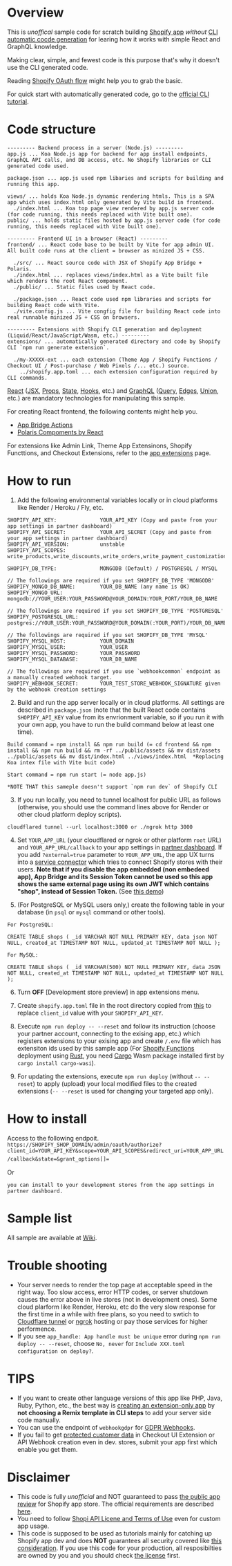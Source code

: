 # Overview
This is _unoffical_ sample code for scratch building [Shopify app](https://shopify.dev/apps) _without_ [CLI automatic cocde generation](https://shopify.dev/apps/getting-started/create) for learing how it works with simple React and GraphQL knowledge.

Making clear, simple, and fewest code is this purpose that's why it doesn't use the CLI generated code.

Reading [Shopify OAuth flow](https://shopify.dev/apps/auth/oauth/getting-started) might help you to grab the basic.

For quick start with automatically generated code, go to the [official CLI tutorial](https://shopify.dev/apps/getting-started/build-app-example).

# Code structure
```
--------- Backend process in a server (Node.js) ---------
app.js ... Koa Node.js app for backend for app install endpoints, GraphQL API calls, and DB access, etc. No Shopify libraries or CLI generated code used.

package.json ... app.js used npm libaries and scripts for building and running this app.

views/ ... holds Koa Node.js dynamic rendering htmls. This is a SPA app which uses index.html only generated by Vite build in frontend.
  ./index.html ... Koa top page view rendered by app.js server code (for code running, this needs replaced with Vite built one).
public/ ... holds static files hosted by app.js server code (for code running, this needs replaced with Vite built one).

--------- Frontend UI in a browser (React) ---------
frontend/ ... React code base to be built by Vite for app admin UI. All built code runs at the client = browser as minized JS + CSS.

  ./src/ ... React source code with JSX of Shopify App Bridge + Polaris.
  ./index.html ... replaces views/index.html as a Vite built file which renders the root React compoment.  
  ./public/ ... Static files used by React code.
  
  ./package.json ... React code used npm libraries and scripts for building React code with Vite.
  ./vite.config.js ... Vite congfig file for building React code into real runnable minized JS + CSS on browsers.

--------- Extensions with Shopify CLI generation and deployment (Liquid/React/JavaScript/Wasm, etc.) ---------
extensions/ ... automatically generated directory and code by Shopify CLI `npm run generate extension`.

  ./my-XXXXX-ext ... each extension (Theme App / Shopify Functions / Checkout UI / Post-purchase / Web Pixels /... etc.) source.
    ../shopify.app.toml ... each extension configuration required by CLI commands.
```

[React](https://react.dev/) ([JSX](https://react.dev/learn/writing-markup-with-jsx), [Props](https://react.dev/learn/passing-props-to-a-component), [State](https://react.dev/learn/state-a-components-memory), [Hooks](https://react.dev/reference/react/hooks), etc.) and [GraphQL](https://graphql.org/) ([Query](https://graphql.org/learn/queries/), [Edges](https://graphql.org/learn/pagination/#pagination-and-edges), [Union](https://graphql.org/learn/schema/#union-types), etc.) are mandatory technologies for manipulating this sample.


For creating React frontend, the following contents might help you.
- [App Bridge Actions](https://shopify.dev/apps/tools/app-bridge/actions)
- [Polaris Compoments by React](https://polaris.shopify.com/components)

For extensions like Admin Link, Theme App Extensinons, Shopify Functtions, and Checkout Extensions, refer to the [app extensions](https://shopify.dev/apps/app-extensions) page.

# How to run
1. Add the following environmental variables locally or in cloud platforms like Render / Heroku / Fly, etc.
```
SHOPIFY_API_KEY:              YOUR_API_KEY (Copy and paste from your app settings in partner dashboard)
SHOPIFY_API_SECRET:           YOUR_API_SECRET (Copy and paste from your app settings in partner dashboard)
SHOPIFY_API_VERSION:          unstable
SHOPIFY_API_SCOPES:           write_products,write_discounts,write_orders,write_payment_customizations,write_delivery_customizations,write_pixels,read_customer_events,write_customers,write_assigned_fulfillment_orders,write_merchant_managed_fulfillment_orders,write_third_party_fulfillment_orders,write_fulfillments,write_inventory,unauthenticated_write_checkouts,unauthenticated_read_product_listings,unauthenticated_write_customers,unauthenticated_read_selling_plans

SHOPIFY_DB_TYPE:              MONGODB (Default) / POSTGRESQL / MYSQL

// The followings are required if you set SHOPIFY_DB_TYPE 'MONGODB'
SHOPIFY_MONGO_DB_NAME:        YOUR_DB_NAME (any name is OK)
SHOPIFY_MONGO_URL:            mongodb://YOUR_USER:YOUR_PASSWORD@YOUR_DOMAIN:YOUR_PORT/YOUR_DB_NAME

// The followings are required if you set SHOPIFY_DB_TYPE 'POSTGRESQL'
SHOPIFY_POSTGRESQL_URL:       postgres://YOUR_USER:YOUR_PASSWORD@YOUR_DOMAIN(:YOUR_PORT)/YOUR_DB_NAME

// The followings are required if you set SHOPIFY_DB_TYPE 'MYSQL'
SHOPIFY_MYSQL_HOST:           YOUR_DOMAIN
SHOPIFY_MYSQL_USER:           YOUR_USER
SHOPIFY_MYSQL_PASSWORD:       YOUR_PASSWORD
SHOPIFY_MYSQL_DATABASE:       YOUR_DB_NAME

// The followings are required if you use `webhookcommon` endpoint as a manually created webhook target.
SHOPIFY_WEBHOOK_SECRET:       YOUR_TEST_STORE_WEBHOOK_SIGNATURE given by the webhook creation settings

```

2. Build and run the app server locally or in cloud platforms. All settings are described in `package.json` (note that the built React code contains `SHOPIFY_API_KEY` value from its envrionment variable, so if you run it with your own app, you have to run the build command below at least one time).
```
Build command = npm install && npm run build (= cd frontend && npm install && npm run build && rm -rf ../public/assets && mv dist/assets ../public/assets && mv dist/index.html ../views/index.html  *Replacing Koa intex file with Vite buit code)

Start command = npm run start (= node app.js)

*NOTE THAT this sameple doesn't support `npm run dev` of Shopify CLI
```

3. If you run locally, you need to tunnel localhost for public URL as follows (otherwise, you should use the command lines above for Render or other cloud platform deploy scripts).
```
cloudflared tunnel --url localhost:3000 or ./ngrok http 3000
```

4. Set `YOUR_APP_URL` (your cloudflared or ngrok or other platform `root` URL) and `YOUR_APP_URL/callback` to your app settings in [partner dashboard](https://partners.shopify.com/). If you add `?external=true` parameter to `YOUR_APP_URL`, the app UX turns into a [service connector](https://github.com/benzookapi/shopify-barebone-app-sample/wiki#for-external-service-connection) which tries to connect Shopify stores with their users. **Note that if you disable the app embedded (non embedeed app), App Bridge and its Session Token cannot be used so this app shows the same external page using its own JWT which contains "shop", instead of Session Token.** (See [this demo](https://github.com/benzookapi/shopify-barebone-app-sample/wiki#non-embedded-apps-cannot-use-app-bridge-or-session-token-so-should-render-the-external-page-with-your-own-jwt))

5. (For PostgreSQL or MySQL users only,) create the following table in your database (in `psql` or `mysql` command or other tools).
```
For PostgreSQL:

CREATE TABLE shops ( _id VARCHAR NOT NULL PRIMARY KEY, data json NOT NULL, created_at TIMESTAMP NOT NULL, updated_at TIMESTAMP NOT NULL );

For MySQL:

CREATE TABLE shops ( _id VARCHAR(500) NOT NULL PRIMARY KEY, data JSON NOT NULL, created_at TIMESTAMP NOT NULL, updated_at TIMESTAMP NOT NULL );

```

6. Turn **OFF** [Development store preview] in app extensions menu.

7. Create `shopify.app.toml` file in the root directory copied from [this](https://shopify.dev/docs/apps/tools/cli/configuration) to replace `client_id` value with your `SHOPIFY_API_KEY`.

8. Execute `npm run deploy -- --reset` and follow its instruction (choose your partner account, connecting to the exising app, etc.) which registers extensions to your exising app and create `/.env` file which has extensiton ids used by this sample app (For [Shopify Functions](https://shopify.dev/api/functions) deployment using [Rust](https://www.rust-lang.org/), you need [Cargo](https://doc.rust-lang.org/cargo/) Wasm package installed first by `cargo install cargo-wasi`).

9. For updating the extensions, execute `npm run deploy` (without `-- --reset`) to apply (upload) your local modified files to the created extensions (`-- --reset` is used for changing your targeted app only).

# How to install
Access to the following endpoit.
`https://SHOPIFY_SHOP_DOMAIN/admin/oauth/authorize?client_id=YOUR_API_KEY&scope=YOUR_API_SCOPES&redirect_uri=YOUR_APP_URL/callback&state=&grant_options[]=`　

Or 

`you can install to your development stores from the app settings in partner dashboard.`

# Sample list
All sample are available at [Wiki](../../wiki).

# Trouble shooting
- Your server needs to render the top page at acceptable speed in the right way. Too slow access, error HTTP codes, or server shutdown causes the error above in live stores (not in development ones). Some cloud plarform like Render, Heroku, etc do the very slow response for the first time in a while with free plans, so you need to swtich to [Cloudflare tunnel](https://developers.cloudflare.com/cloudflare-one/connections/connect-networks/) or [ngrok](https://ngrok.com/) hosting or pay those services for higher performence.
- If you see `app_handle: App handle must be unique` error during `npm run deploy -- --reset`, choose `No, never` for `Include XXX.toml configuration on deploy?`.

# TIPS
- If you want to create other language versions of this app like PHP, Java, Ruby, Python, etc., the best way is [creating an extension-only app](https://shopify.dev/docs/apps/app-extensions/extension-only-apps) by **not choosing a Remix template in CLI steps** to add your server side code manually. 
- You can use the endpoint of `webhookgdpr` for [GDPR Webhooks](https://shopify.dev/docs/apps/store/security/gdpr-webhooks).
- If you fail to get [protected customer data](https://shopify.dev/docs/apps/store/data-protection/protected-customer-data) in Checkout UI Extension or API Webhook creation even in dev. stores, submit your app first which enable you get them. 

# Disclaimer
- This code is fully _unofficial_ and NOT guaranteed to pass [the public app review](https://shopify.dev/apps/store/review) for Shopify app store. The official requirements are described [here](https://shopify.dev/apps/store/requirements). 
- You need to follow [Shopi API Licene and Terms of Use](https://www.shopify.com/legal/api-terms) even for custom app usage.
- This code is supposed to be used as tutorials mainly for catching up Shopify app dev and does **NOT** guarantees all security covered like [this consideration](https://shopify.dev/docs/api/checkout-ui-extensions/unstable/configuration#network-access). If you use this code for your production, all resposibilties are owned by you and you should check [the license](https://github.com/benzookapi/shopify-barebone-app-sample/blob/main/LICENSE.md) first.

